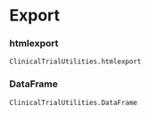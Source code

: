 # Export

### htmlexport
```@docs
ClinicalTrialUtilities.htmlexport
```

### DataFrame
```@docs
ClinicalTrialUtilities.DataFrame
```
